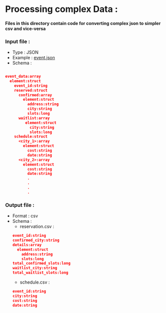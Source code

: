 # Processing complex Data :

#### Files in this directory contain code for converting complex json to simpler csv and vice-versa 

### Input file :
- Type : JSON
- Example : [event.json](https://github.com/dubeyabhi07/big-data-spark/blob/master/src/main/resources/EVENT/event.json)
- Schema : 
```json

event_data:array
  element:struct
    event_id:string
    reserved:struct
      confirmed:array
        element:struct
          address:string
          city:string
          slots:long
      waitlist:array
         element:struct
           city:string
           slots:long
    schedule:struct
      <city_1>:array
        element:struct
          cost:string
          date:string
      <city_2>:array
        element:struct
          cost:string
          date:string
          .
          .
          .
          .

``` 

### Output file :
- Format  : csv
- Schema :
  - reservation.csv :
  ```json
  event_id:string
  confirmed_city:string
  details:array
    element:struct
      address:string
      slots:long
  total_confirmed_slots:long
  waitlist_city:string
  total_waitlist_slots:long
  ```
  - schedule.csv : 
  ```json
  event_id:string
  city:string
  cost:string
  date:string
  ```


